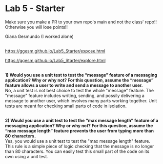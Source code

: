 # Lab 5 - Starter
Make sure you make a PR to your own repo's main and not the class' repo!! Otherwise you will lose points!!

Giana Gesmundo (I worked alone) <br> <br>

https://ggesm.github.io/Lab5_Starter/expose.html

https://ggesm.github.io/Lab5_Starter/explore.html <br> <br>

**1) Would you use a unit test to test the “message” feature of a messaging application? Why or why not? For this question, assume the “message” feature allows a user to write and send a message to another user.** <br>
No, a unit test is not best choice to test the whole "message" feature. The "message" feature includes writing, sending, and possily delivering a message to another user, which involves many parts working together. Unit tests are meant for checking small parts of code in isolation. <br> <br>

**2) Would you use a unit test to test the “max message length” feature of a messaging application? Why or why not? For this question, assume the “max message length” feature prevents the user from typing more than 80 characters.** <br>
Yes, you would use a unit test to test the "max message length" feature. This rule is a simple piece of logic checking that the message is no longer than 80 characters. You can easily test this small part of the code on its own using a unit test. <br>

